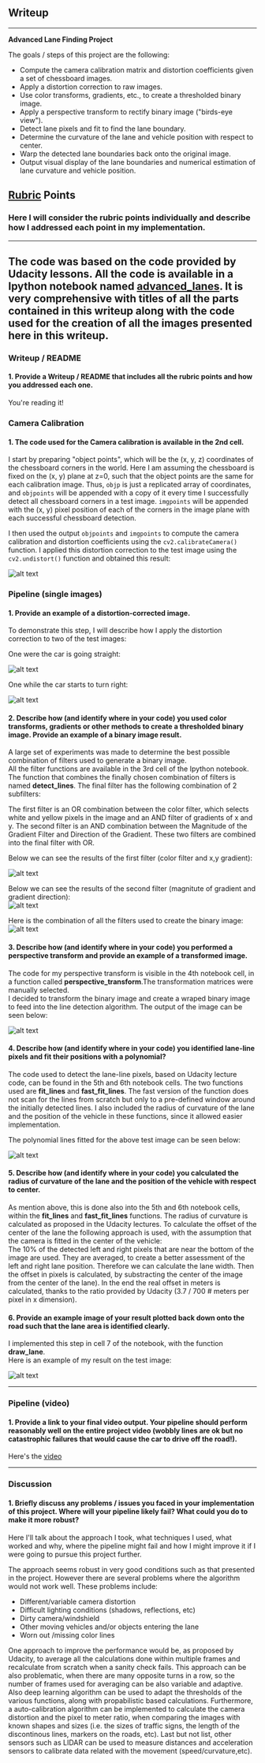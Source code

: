 ## Writeup

---

**Advanced Lane Finding Project**

The goals / steps of this project are the following:

* Compute the camera calibration matrix and distortion coefficients given a set of chessboard images.
* Apply a distortion correction to raw images.
* Use color transforms, gradients, etc., to create a thresholded binary image.
* Apply a perspective transform to rectify binary image ("birds-eye view").
* Detect lane pixels and fit to find the lane boundary.
* Determine the curvature of the lane and vehicle position with respect to center.
* Warp the detected lane boundaries back onto the original image.
* Output visual display of the lane boundaries and numerical estimation of lane curvature and vehicle position.

[//]: # (Image References)

[image1]: ./output_images/undistorted_calibration_output.png "undistorted_calibration_output"
[image2]: ./output_images/undistorted_straight_lines2.png "undistorted straight_lines2"
[image3]: ./output_images/undistorted_test6.png "undistorted test6"
[image4]: ./output_images/filter_color_grad.png "color and gradient filter"
[image5]: ./output_images/filter_mag_dir.png "magnitute of gradient and gradient direction filter "
[image6]: ./output_images/filter_combined.png "combined binary filter"
[image7]: ./output_images/perspective_transform.png "binary filter transformed in perspective view"
[image8]: ./output_images/lines_detected.png "detected lines"
[image9]: ./output_images/test6_lane.png "lane line"

[video1]: ./project4_output.mp4 "Video"

## [Rubric](https://review.udacity.com/#!/rubrics/571/view) Points

### Here I will consider the rubric points individually and describe how I addressed each point in my implementation.  

---
The code was based on the code provided by Udacity lessons. All the code is available in a Ipython notebook named [advanced_lanes](https://github.com/lcfgr/CarND-Advanced-Lane-Lines/blob/master/advanced_lanes.ipynb). It is very comprehensive with titles of all the parts contained in this writeup along with the code used for the creation of all the images presented here in this writeup.
--- 
### Writeup / README

#### 1. Provide a Writeup / README that includes all the rubric points and how you addressed each one.

You're reading it!

### Camera Calibration

#### 1. The code used for the Camera calibration is available in the 2nd cell.
  
I start by preparing "object points", which will be the (x, y, z) coordinates of the chessboard corners in the world. Here I am assuming the chessboard is fixed on the (x, y) plane at z=0, such that the object points are the same for each calibration image.  Thus, `objp` is just a replicated array of coordinates, and `objpoints` will be appended with a copy of it every time I successfully detect all chessboard corners in a test image.  `imgpoints` will be appended with the (x, y) pixel position of each of the corners in the image plane with each successful chessboard detection.  

I then used the output `objpoints` and `imgpoints` to compute the camera calibration and distortion coefficients using the `cv2.calibrateCamera()` function.  I applied this distortion correction to the test image using the `cv2.undistort()` function and obtained this result: 

![alt text][image1]

### Pipeline (single images)

#### 1. Provide an example of a distortion-corrected image.

To demonstrate this step, I will describe how I apply the distortion correction to two of the test images:   
   
One were the car is going straight:  

![alt text][image2]

One while the car starts to turn right:   
   
![alt text][image3]

#### 2. Describe how (and identify where in your code) you used color transforms, gradients or other methods to create a thresholded binary image.  Provide an example of a binary image result.

A large set of experiments was made to determine the best possible combination of filters used to generate a binary image.  
All the filter functions are available in the 3rd cell of the Ipython notebook. The function that combines the finally chosen combination of filters is named **detect_lines**. The final filter has the following combination of 2 subfilters:   
   
The first filter is an OR combination between the color filter, which selects white and yellow pixels in the image and an AND filter of gradients of x and y. The second filter is an AND combination between the Magnitude of the Gradient Filter and Direction of the Gradient. These two filters are combined into the final filter with OR.   
   
Below we can see the results of the first filter (color filter and x,y gradient):   
   
![alt text][image4]
   
Below we can see the results of the second filter (magnitute of gradient and gradient direction):   
![alt text][image5]
   
Here is the combination of all the filters used to create the binary image:   
![alt text][image6]


#### 3. Describe how (and identify where in your code) you performed a perspective transform and provide an example of a transformed image.

The code for my perspective transform is visible in the 4th notebook cell, in a function called **perspective_transform**.The transformation matrices were manually selected.  
I decided to transform the binary image and create a wraped binary image to feed into the line detection algorithm. The output of the image can be seen below:   

![alt text][image7]

#### 4. Describe how (and identify where in your code) you identified lane-line pixels and fit their positions with a polynomial?

The code used to detect the lane-line pixels, based on Udacity lecture code, can be found in the 5th and 6th notebook cells. The two functions used are **fit_lines** and **fast_fit_lines**. The fast version of the function does not scan for the lines from scratch but only to a pre-defined window around the initially detected lines. I also included the radius of curvature of the lane and the position of the vehicle in these functions, since it allowed easier implementation.   

The polynomial lines fitted for the above test image can be seen below:   

![alt text][image8]

#### 5. Describe how (and identify where in your code) you calculated the radius of curvature of the lane and the position of the vehicle with respect to center.

As mention above, this is done also into the 5th and 6th notebook cells, within the **fit_lines** and **fast_fit_lines** functions. The radius of curvature is calculated as proposed in the Udacity lectures. To calculate the offset of the center of the lane the following approach is used, with the assumption that the camera is fitted in the center of the vehicle:   
The 10% of the detected left and right pixels that are near the bottom of the image are used. They are averaged, to create a better assessment of the left and right lane position. Therefore we can calculate the lane width. Then the offset in pixels is calculated, by substracting the center of the image from the center of the lane). In the end the real offset in meters is calculated, thanks to the ratio provided by Udacity (3.7 / 700 # meters per pixel in x dimension).   

#### 6. Provide an example image of your result plotted back down onto the road such that the lane area is identified clearly.

I implemented this step in cell 7 of the notebook, with the function **draw_lane**.   
Here is an example of my result on the test image:

![alt text][image9]

---

### Pipeline (video)

#### 1. Provide a link to your final video output.  Your pipeline should perform reasonably well on the entire project video (wobbly lines are ok but no catastrophic failures that would cause the car to drive off the road!).

Here's the [video](./project4_output.mp4)

---

### Discussion

#### 1. Briefly discuss any problems / issues you faced in your implementation of this project.  Where will your pipeline likely fail?  What could you do to make it more robust?

Here I'll talk about the approach I took, what techniques I used, what worked and why, where the pipeline might fail and how I might improve it if I were going to pursue this project further.  

The approach seems robust in very good conditions such as that presented in the project. However there are several problems where the algorithm would not work well. These problems include:   

* Different/variable camera distortion   
* Difficult lighting conditions (shadows, reflections, etc)   
* Dirty camera/windshield   
* Other moving vehicles and/or objects entering the lane   
* Worn out /missing color lines

One approach to improve the performance would be, as proposed by Udacity, to average all the calculations done within multiple frames and recalculate from scratch when a sanity check fails. This approach can be also problematic, when there are many opposite turns in a row, so the number of frames used for averaging can be also variable and adaptive.  Also deep learning algorithm can be used to adapt the thresholds of the various functions, along with propabilistic based calculations. Furthermore, a auto-calibration algorithm can be implemented to calculate the camera distortion and the pixel to meter ratio, when comparing the images with known shapes and sizes (i.e. the sizes of traffic signs, the length of the discontinous lines, markers on the roads, etc). Last but not list, other sensors such as LIDAR can be used to measure distances and acceleration sensors to calibrate data related with the movement (speed/curvature,etc).
